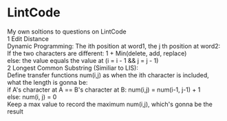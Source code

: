 # LintCode
My own soltions to questions on LintCode   
1 Edit Distance   
Dynamic Programming: The ith position at word1, the j th position at word2:   
                     If the two characters are different: 1 + Min(delete, add, replace)    
                     else: the value equals the value at (i = i - 1 && j = j - 1)     
2 Longest Common Substring (Similiar to LIS):     
  Define transfer functions num(i,j) as when the ith character is included, what the length is gonna be:    
  if A's character at A == B's character at B: num(i,j) = num(i-1, j-1) + 1      
  else: num(i, j) = 0     
  Keep a max value to record the maximum num(i,j), which's gonna be the result     

